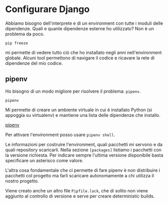 # Configurare Django

Abbiamo bisogno dell'interprete e di un environment con tutte i moduli delle dipendenze. Quali e quante dipendenze
esterne ho utilizzato? Non è un problema da poco.

```
pip freeze
```

mi permette di vedere tutto ciò che ho installato negli anni nell'environment globale. Alcuni tool permettono di
navigare il codice e ricavare la rete di dipendenze del mio codice.

## pipenv

Ho bisogno di un modo migliore per risolvere il problema: `pipenv`.

```
pipenv
```

Mi permette di creare un ambiente virtuale in cui è installato Python (si appoggia su virtualenv) e mantiene una lista
delle dipendenze che installo.

[pipenv](https://docs.pipenv.org)

Per attivare l'environment posso usare `pipenv shell`.

Le informazioni per costruire l'environment, quali pacchetti mi servono e da quali repository scaricarli.
Nella sezione `[packages]` listiamo i pacchetti con la versione richiesta. Per indicare sempre l'ultima versione
disponibile basta specificare un asterisco come valore.

L'altra cosa fondamentale che ci permette di fare pipenv è non distribuire i pacchetti col progetto ma farli scaricare
autonomamente a chi utilizza il nostro progetto.

Viene creato anche un altro file `Pipfile.lock`, che di solito non viene aggiunto al controllo di versione e serve per
creare deterministic builds.
